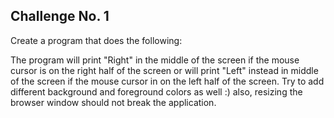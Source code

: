 ## Challenge No. 1

Create a program that does the following:

The program will print "Right" in the middle of the screen if the mouse cursor is on the right half of the screen or will print "Left" instead in middle of the screen if the mouse cursor in on the left half of the screen. Try to add different background and foreground colors as well :) also, resizing the browser window should not break the application.

